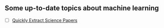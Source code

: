 ## Some up-to-date topics about machine learning
- [ ] [Quickly Extract Science Papers](https://github.com/daveshap/Quickly_Extract_Science_Papers)
